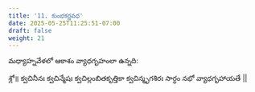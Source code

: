 ```yaml
---
title: '11. కుంభకర్ణవధ'
date: 2025-05-25T11:25:51-07:00
draft: false
weight: 21
---
```


మధ్యాహ్నవేళలో ఆకాశం వ్యాధగృహంలా ఉన్నది:

<div class="tel_shloka">
శ్లో॥ క్వచినీనః క్వచిన్మేషః క్వచిల్లంబితకృత్తికా 
క్వచిన్మృగశిరః సార్ధం నభో వ్యాధగృహాయతే ||
</div>